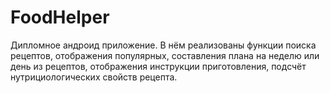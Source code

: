 # FoodHelper
Дипломное андроид приложение. В нём реализованы функции поиска рецептов, отображения популярных, составления плана на неделю или день из рецептов,
отображения инструкции приготовления, подсчёт нутрициологических свойств рецепта.
